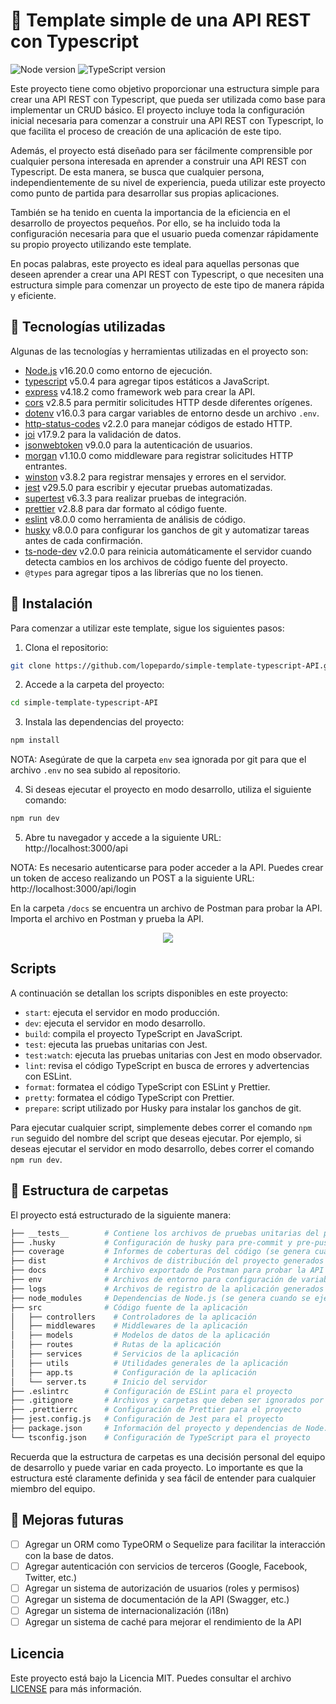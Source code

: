 # 📝 Template simple de una API REST con Typescript

![Node version](https://img.shields.io/badge/node-16.20.0-green)
![TypeScript version](https://img.shields.io/badge/typescript-5.0.4-blue)

Este proyecto tiene como objetivo proporcionar una estructura simple para crear una API REST con Typescript, que pueda ser utilizada como base para implementar un CRUD básico. El proyecto incluye toda la configuración inicial necesaria para comenzar a construir una API REST con Typescript, lo que facilita el proceso de creación de una aplicación de este tipo.

Además, el proyecto está diseñado para ser fácilmente comprensible por cualquier persona interesada en aprender a construir una API REST con Typescript. De esta manera, se busca que cualquier persona, independientemente de su nivel de experiencia, pueda utilizar este proyecto como punto de partida para desarrollar sus propias aplicaciones.

También se ha tenido en cuenta la importancia de la eficiencia en el desarrollo de proyectos pequeños. Por ello, se ha incluido toda la configuración necesaria para que el usuario pueda comenzar rápidamente su propio proyecto utilizando este template.

En pocas palabras, este proyecto es ideal para aquellas personas que deseen aprender a crear una API REST con Typescript, o que necesiten una estructura simple para comenzar un proyecto de este tipo de manera rápida y eficiente.

## 🦾 Tecnologías utilizadas

Algunas de las tecnologías y herramientas utilizadas en el proyecto son:

- [Node.js](https://nodejs.org/en) v16.20.0 como entorno de ejecución.
- [typescript](https://www.npmjs.com/package/typescript) v5.0.4 para agregar tipos estáticos a JavaScript.
- [express](https://www.npmjs.com/package/express) v4.18.2 como framework web para crear la API.
- [cors](https://www.npmjs.com/package/cors) v2.8.5 para permitir solicitudes HTTP desde diferentes orígenes.
- [dotenv](https://www.npmjs.com/package/dotenv) v16.0.3 para cargar variables de entorno desde un archivo `.env`.
- [http-status-codes](https://www.npmjs.com/package/http-status-codes) v2.2.0 para manejar códigos de estado HTTP.
- [joi](https://www.npmjs.com/package/joi) v17.9.2 para la validación de datos.
- [jsonwebtoken](https://www.npmjs.com/package/jsonwebtoken) v9.0.0 para la autenticación de usuarios.
- [morgan](https://www.npmjs.com/package/morgan) v1.10.0 como middleware para registrar solicitudes HTTP entrantes.
- [winston](https://www.npmjs.com/package/winston) v3.8.2 para registrar mensajes y errores en el servidor.
- [jest](https://www.npmjs.com/package/jest) v29.5.0 para escribir y ejecutar pruebas automatizadas.
- [supertest](https://www.npmjs.com/package/supertest) v6.3.3 para realizar pruebas de integración.
- [prettier](https://www.npmjs.com/package/prettier) v2.8.8 para dar formato al código fuente.
- [eslint](https://www.npmjs.com/package/eslint) v8.0.0 como herramienta de análisis de código.
- [husky](https://www.npmjs.com/package/husky) v8.0.0 para configurar los ganchos de git y automatizar tareas antes de cada confirmación.
- [ts-node-dev](https://www.npmjs.com/package/ts-node-dev) v2.0.0 para reinicia automáticamente el servidor cuando detecta cambios en los archivos de código fuente del proyecto.
- `@types` para agregar tipos a las librerías que no los tienen.

## 🚀 Instalación

Para comenzar a utilizar este template, sigue los siguientes pasos:

1. Clona el repositorio:

```bash
git clone https://github.com/lopepardo/simple-template-typescript-API.git

```

2. Accede a la carpeta del proyecto:

```bash
cd simple-template-typescript-API
```

3. Instala las dependencias del proyecto:

```bash
npm install
```

NOTA: Asegúrate de que la carpeta `env` sea ignorada por git para que el archivo `.env` no sea subido al repositorio.

4. Si deseas ejecutar el proyecto en modo desarrollo, utiliza el siguiente comando:

```bash
npm run dev
```

5. Abre tu navegador y accede a la siguiente URL: http://localhost:3000/api

NOTA: Es necesario autenticarse para poder acceder a la API. Puedes crear un token de acceso realizando un POST a la siguiente URL: http://localhost:3000/api/login

En la carpeta `/docs` se encuentra un archivo de Postman para probar la API. Importa el archivo en Postman y prueba la API.

<p align="center">
  <img src="https://github.com/lopepardo/simple-template-typescript-API/blob/main/images/postman.png">
</p>

## Scripts

A continuación se detallan los scripts disponibles en este proyecto:

- `start`: ejecuta el servidor en modo producción.
- `dev`: ejecuta el servidor en modo desarrollo.
- `build`: compila el proyecto TypeScript en JavaScript.
- `test`: ejecuta las pruebas unitarias con Jest.
- `test:watch`: ejecuta las pruebas unitarias con Jest en modo observador.
- `lint`: revisa el código TypeScript en busca de errores y advertencias con ESLint.
- `format`: formatea el código TypeScript con ESLint y Prettier.
- `pretty`: formatea el código TypeScript con Prettier.
- `prepare`: script utilizado por Husky para instalar los ganchos de git.

Para ejecutar cualquier script, simplemente debes correr el comando `npm run` seguido del nombre del script que deseas ejecutar. Por ejemplo, si deseas ejecutar el servidor en modo desarrollo, debes correr el comando `npm run dev`.

## 📁 Estructura de carpetas

El proyecto está estructurado de la siguiente manera:

```bash
├── __tests__        # Contiene los archivos de pruebas unitarias del proyecto
├── .husky           # Configuración de husky para pre-commit y pre-push hooks
├── coverage         # Informes de coberturas del código (se genera cuando se ejecuta npm run test)
├── dist             # Archivos de distribución del proyecto generados por TypeScript
├── docs             # Archivo exportado de Postman para probar la API
├── env              # Archivos de entorno para configuración de variables de ambiente
├── logs             # Archivos de registro de la aplicación generados por Winston
├── node_modules     # Dependencias de Node.js (se genera cuando se ejecuta npm install)
├── src              # Código fuente de la aplicación
│   ├── controllers    # Controladores de la aplicación
│   ├── middlewares    # Middlewares de la aplicación
│   ├── models         # Modelos de datos de la aplicación
│   ├── routes         # Rutas de la aplicación
│   ├── services       # Servicios de la aplicación
│   ├── utils          # Utilidades generales de la aplicación
│   ├── app.ts         # Configuración de la aplicación
│   └── server.ts      # Inicio del servidor
├── .eslintrc        # Configuración de ESLint para el proyecto
├── .gitignore       # Archivos y carpetas que deben ser ignorados por git
├── .prettierrc      # Configuración de Prettier para el proyecto
├── jest.config.js   # Configuración de Jest para el proyecto
├── package.json     # Información del proyecto y dependencias de Node.js
└── tsconfig.json    # Configuración de TypeScript para el proyecto
```

Recuerda que la estructura de carpetas es una decisión personal del equipo de desarrollo y puede variar en cada proyecto. Lo importante es que la estructura esté claramente definida y sea fácil de entender para cualquier miembro del equipo.

## 🔮 Mejoras futuras

- [ ] Agregar un ORM como TypeORM o Sequelize para facilitar la interacción con la base de datos.
- [ ] Agregar autenticación con servicios de terceros (Google, Facebook, Twitter, etc.)
- [ ] Agregar un sistema de autorización de usuarios (roles y permisos)
- [ ] Agregar un sistema de documentación de la API (Swagger, etc.)
- [ ] Agregar un sistema de internacionalización (i18n)
- [ ] Agregar un sistema de caché para mejorar el rendimiento de la API

## Licencia

Este proyecto está bajo la Licencia MIT. Puedes consultar el archivo [LICENSE](LICENSE) para más información.
